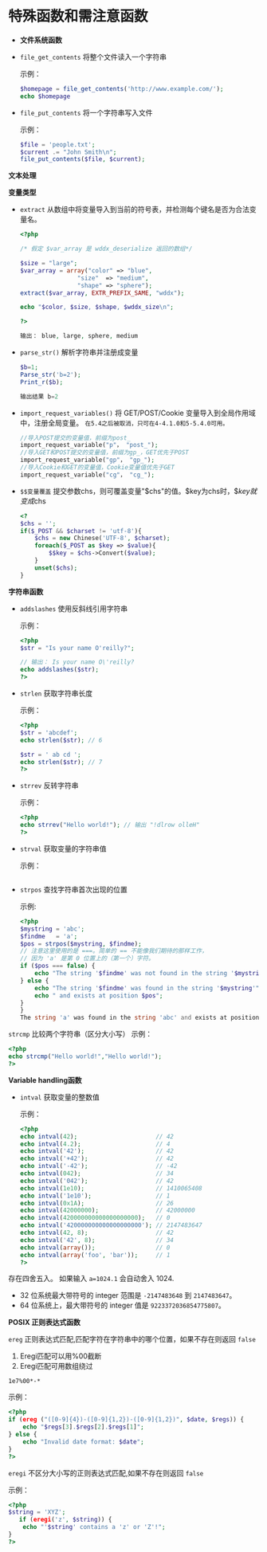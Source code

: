 # 特殊函数和需注意函数

- **文件系统函数**

- `file_get_contents`
 将整个文件读入一个字符串

    示例：
    ```php
    $homepage = file_get_contents('http://www.example.com/');
    echo $homepage
    ```

- `file_put_contents`
将一个字符串写入文件


    示例：
    ```php
    $file = 'people.txt';
    $current .= "John Smith\n";
    file_put_contents($file, $current);
    ```


**文本处理**





**变量类型**
- `extract`
从数组中将变量导入到当前的符号表，并检测每个键名是否为合法变量名。


    ```php
    <?php

    /* 假定 $var_array 是 wddx_deserialize 返回的数组*/

    $size = "large";
    $var_array = array("color" => "blue",
                    "size"  => "medium",
                    "shape" => "sphere");
    extract($var_array, EXTR_PREFIX_SAME, "wddx");

    echo "$color, $size, $shape, $wddx_size\n";

    ?>

    输出： blue, large, sphere, medium
    ```



- `parse_str()`
解析字符串并注册成变量

    ```php
    $b=1;
    Parse_str('b=2');
    Print_r($b);

    输出结果 b=2
    ```

- `import_request_variables()`
将 GET/POST/Cookie 变量导入到全局作用域中，注册全局变量。
`在5.4之后被取消，只可在4-4.1.0和5-5.4.0可用。`

    ```php
    //导入POST提交的变量值，前缀为post_
    import_request_variable("p"， "post_");
    //导入GET和POST提交的变量值，前缀为gp_，GET优先于POST
    import_request_variable("gp"， "gp_");
    //导入Cookie和GET的变量值，Cookie变量值优先于GET
    import_request_variable("cg"， "cg_");
    ```

- `$$变量覆盖`
提交参数chs，则可覆盖变量"$chs"的值。$key为chs时，$$key就变成$chs

    ```php
    <?
    $chs = '';
    if($_POST && $charset != 'utf-8'){
        $chs = new Chinese('UTF-8', $charset);
        foreach($_POST as $key => $value){
            $$key = $chs->Convert($value);
        }
        unset($chs);
    }
    ```


**字符串函数**

- `addslashes`
 使用反斜线引用字符串

    示例：
    ```php
    <?php
    $str = "Is your name O'reilly?";

    // 输出： Is your name O\'reilly?
    echo addslashes($str);
    ?>
    ```


- `strlen`
获取字符串长度

    示例：
    ```php
    <?php
    $str = 'abcdef';
    echo strlen($str); // 6

    $str = ' ab cd ';
    echo strlen($str); // 7
    ?>
    ```

- `strrev`
反转字符串

    示例：
    ```php
    <?php
    echo strrev("Hello world!"); // 输出 "!dlrow olleH"
    ?>
    ```

- `strval`
    获取变量的字符串值

    示例：
    ```php

    ```

- `strpos`
  查找字符串首次出现的位置

    示例:
    ```php
    <?php
    $mystring = 'abc';
    $findme   = 'a';
    $pos = strpos($mystring, $findme);
    // 注意这里使用的是 ===。简单的 == 不能像我们期待的那样工作，
    // 因为 'a' 是第 0 位置上的（第一个）字符。
    if ($pos === false) {
        echo "The string '$findme' was not found in the string '$mystring'";
    } else {
        echo "The string '$findme' was found in the string '$mystring'";
        echo " and exists at position $pos";
    }
    }
    The string 'a' was found in the string 'abc' and exists at position 0
    ```

`strcmp`
比较两个字符串（区分大小写）
示例：
```php
<?php
echo strcmp("Hello world!","Hello world!");
?>
```

**Variable handling函数**

- `intval`
获取变量的整数值

    示例：
    ```php
    <?php
    echo intval(42);                      // 42
    echo intval(4.2);                     // 4
    echo intval('42');                    // 42
    echo intval('+42');                   // 42
    echo intval('-42');                   // -42
    echo intval(042);                     // 34
    echo intval('042');                   // 42
    echo intval(1e10);                    // 1410065408
    echo intval('1e10');                  // 1
    echo intval(0x1A);                    // 26
    echo intval(42000000);                // 42000000
    echo intval(420000000000000000000);   // 0
    echo intval('420000000000000000000'); // 2147483647
    echo intval(42, 8);                   // 42
    echo intval('42', 8);                 // 34
    echo intval(array());                 // 0
    echo intval(array('foo', 'bar'));     // 1
    ?>
    ```
存在四舍五入。
如果输入 `a=1024.1` 会自动舍入 1024.

- 32 位系统最大带符号的 integer 范围是 `-2147483648` 到 `2147483647`。
- 64 位系统上，最大带符号的 integer 值是 `9223372036854775807`。

**POSIX 正则表达式函数**

`ereg`
    正则表达式匹配,匹配字符在字符串中的哪个位置，如果不存在则返回 `false`

  1. Eregi匹配可以用%00截断
  2. Eregi匹配可用数组绕过

    1e7%00*-*

示例：
```php
<?php
if (ereg ("([0-9]{4})-([0-9]{1,2})-([0-9]{1,2})", $date, $regs)) {
    echo "$regs[3].$regs[2].$regs[1]";
} else {
    echo "Invalid date format: $date";
}
?>
```


`eregi`
不区分大小写的正则表达式匹配,如果不存在则返回 `false`

示例：
```php
<?php
$string = 'XYZ';
   if (eregi('z', $string)) {
    echo "'$string' contains a 'z' or 'Z'!";
}
?>
```















